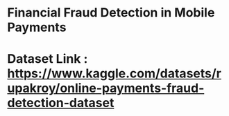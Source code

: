 # Financial Fraud Detection in Mobile Payments
# Dataset Link : https://www.kaggle.com/datasets/rupakroy/online-payments-fraud-detection-dataset


